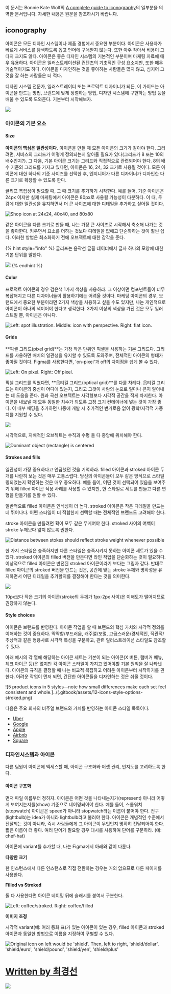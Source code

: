 이 문서는 Bonnie Kate Wolf의 [A complete guide to iconography](https://www.designsystems.com/iconography-guide/)의 일부분을 의역한 문서입니다. 자세한 내용은 원문을 참조하시기 바랍니다.

## iconography

아이콘은 모든 디자인 시스템이나 제품 경험에서 중요한 부분이다. 아이콘은 사용자가 빠르게 서비스를 탐색하도록 돕고 언어에 구애받지 않는다. 또한 아주 작아서 비용이 그다지 크지도 않다. 아이콘은 좋은 디자인 시스템의 기본적인 부분이며 마케팅 자료에 매우 유용하다. 아이콘은 일러스트레이션된 컨텐츠의 기초적인 구성 요소지만, 또한 매우 기술적이기도 하다. 아이콘을 디자인하는 것을 좋아하는 사람들은 많지 않고, 심지어 그것을 잘 하는 사람들은 더 적다.

디자인 시스템 전문가, 일러스트레이터 또는 프로덕트 디자이너가 되든, 이 가이드는 아이콘을 만드는 방법, 브랜드에 맞게 정렬하는 방법, 디자인 시스템에 구현하는 방법 등을 배울 수 있도록 도와준다. 기본부터 시작해보자.

![](../.gitbook/assets/1-venn-diagram.png)

### 아이콘의 기본 요소

#### Size

**아이콘의 핵심은 일관성이다.** 아이콘을 만들 때 모든 아이콘의 크기가 같아야 한다. 그러려면, 서비스의 그리드가 어떻게 정의되는지 알아둘 필요가 있다\(그리드가 8 또는 10의 배수인지?\). 그 다음, 기본 아이콘 크기는 그리드와 직접적으로 관련되어야 한다. 8의 배수 기준의 그리드를 가지고 있다면, 아이콘은 16, 24, 32 크기로 사용될 것이다. 모든 아이콘에 대한 하나의 기준 사이즈를 선택한 후, 엔지니어가 다른 디자이너가 디자인한 다른 크기로 확장할 수 있도록 한다.

글리프 복잡성이 필요할 때, 그 때 크기를 추가하기 시작한다. 예를 들어, 기준 아이콘은 24px 이지만 실제 마케팅에서 아이콘은 80px로 사용될 가능성이 다분하다. 이 때, 두감에 대한 일관성을 유지하면서 더 큰 사이즈에 대한 디테일을 추가하고 싶어질 것이다.

![Shop icon at 24x24, 40x40, and 80x80](../.gitbook/assets/2-houses.png)

같은 아이콘을 다른 크기로 만들 때, 나는 가장 큰 사이즈로 시작해서 축소해 나가는 것을 좋아한다. 키우면서 요소를 더하는 것보다 디테일을 없애고 단순화하는 것이 훨씬 쉽다. 이러한 방법은 최소화하기 전에 오브젝트에 대한 감각을 준다.

{% hint style="info" %}
글리프는 윤곽선 글꼴 데이터에서 글자 하나의 모양에 대한 기본 단위를 말한다.

![](../.gitbook/assets/image.png)
{% endhint %}

#### Color

프로덕트 아이콘의 경우 검은색 1가지 색상을 사용하라. 그 이상이면 컴포넌트들이 너무 복잡해지고 다른 디자이너들이 활용하기에는 어려울 것이다. 마케팅 아이콘의 경우, 브랜드에서 중요한 부분이라면 2가지 색상을 사용하고 싶을 수도 있지만, 나는 개인적으로 아이콘이 하나의 색이어야 한다고 생각한다. 3가지 이상의 색상을 가진 것은 모두 일러스트일 뿐, 아이콘은 아니다.

![Left: spot illustration. Middle: icon with perspective. Right: flat icon.](../.gitbook/assets/3-drinks.png)

#### Grids

**픽셀 그리드\(pixel grid\)**는 가장 작은 단위인 픽셀을 사용하는 기본 그리드다. 그리드를 사용하면 배치의 일관성을 유지할 수 있도록 도와주며, 전체적인 아이콘의 형태가 좋아질 것이다. Figma를 사용한다면, 'on-pixel'과 off의 차이점을 쉽게 볼 수 있다.

![Left: On pixel. Right: Off pixel.](../.gitbook/assets/group__10_.png)

픽셀 그리드를 익혔다면, **옵티컬 그리드\(optical grid\)**를 다룰 차례다. 옵티컬 그리드는 아이콘의 중심이 어디에 있는지, 그리고 그것이 사람의 눈으로 얼마나 큰지 알아내는 데 도움을 준다. 원과 곡선 오브젝트는 사각형보다 시각적 공간을 적게 차지한다. 아이콘을 내보낼 때 모두 동일한 치수가 되도록 고정 크기 컨테이너에 넣는 것이 가장 좋다. 이 내부 패딩을 추가하면 나중에 개발 시 추가적인 번거로움 없이 광학/지각적 가중치를 지원할 수 있다.

![](../.gitbook/assets/group__11_.png)

시각적으로, 지배적인 오브젝트는 수직과 수평 둘 다 중앙에 위치해야 한다.

![Dominant object (rectangle) is centered](../.gitbook/assets/09-optical-grid-05.png)

#### Strokes and fills

일관성이 가장 중요하다고 언급했던 것을 기억하라. filled 아이콘과 stroked 아이콘 두개를 나란히 보는 것은 매우 고통스럽다. 당신의 아이콘들이 모두 같은 방식으로 스타일링되었는지 확인하는 것은 매우 중요하다. 예를 들어, 어떤 것이 선택되어 있음을 보여주기 위해 filled 아이콘 적용 사례를 사용할 수 있지만, 한 스타일로 세트를 만들고 다른 변형을 만들기를 원할 수 있다.

일반적으로 filled 아이콘은 인식성이 더 높다. stroked 아이콘은 작은 디테일을 만드는 데 뛰어나다. 어떤 스타일이 더 적합한지 선택할 때는 전체적인 브랜드도 고려해야 한다.

stroke 아이콘을 만들려면 획이 모두 같은 무게여야 한다. stroked 사이의 여백이 stroke 두께보다 얇지 않도록 권한다.

![Distance between stokes should reflect stroke weight whenever possible](../.gitbook/assets/10-trash.png)

한 가지 스타일은 충족하지만 다른 스타일은 충족시키지 못하는 아이콘 세트가 있을 수 있다. stroked 아이콘의 filled 버전을 만든다면 라인 작업을 단순화하는 것이 필요하다. 이상적으로 filled 아이콘은 반전된 stroked 아이콘이라기 보다는 그림자 같다. 반대로 filled 아이콘의 stroked 버전을 만드는 것은, 공간에 맞는 stroke 두께와 명확성을 유지하면서 어떤 디테일을 추가할지를 결정해야 한다는 것을 의미한다.

![](../.gitbook/assets/11-icons-style-options.png)

10px보다 작은 크기의 아이콘\(stroke의 두께가 1px-2px 사이\)은 이해도가 떨어지므로 권장하지 않는다.

#### Style choices <a id="style-choices"></a>

아이콘은 브랜드를 반영한다. 아이콘 작업을 할 때 브랜드의 핵심 가치와 시각적 정의를 이해하는 것이 중요하다. 딱딱함/부드러움, 캐주얼/포멀, 고급스러운/경제적인, 직관적/추상적과 같은 형용사로 시각적 특성을 구분하고, 관련 일러스트레이션 스타일도 참조할 수 있다.

아래 예시의 각 열에 해당하는 아이콘 세트는 기본이 되는 아이콘\(X 버튼, 햄버거 메뉴, 체크 아이콘 등\)은 없지만 각 아이콘 스타일이 가지고 있어야할 기본 원칙을 잘 나타낸다. 아이콘의 규칙을 결정할 때 나는 비교적 복잡하고 어려운 아이콘부터 시작하기를 권한다. 어려운 작업이 먼저 되면, 간단한 아이콘들을 디자인하는 것은 쉬울 것이다.

![5 product icons in 5 styles—note how small differences make each set feel consistent and whole.]../(.gitbook/assets/12-icons-style-options-stroked.png)

다음은 주요 회사의 비주얼 브랜드와 가치를 반영하는 아이콘 스타일 목록이다.

- [Uber](https://brand.uber.com/guide#iconography-system-icons)
- [Google](https://material.io/tools/icons/?style=baseline)
- [Apple](https://developer.apple.com/design/human-interface-guidelines/ios/icons-and-images/system-icons/)
- [Airbnb](https://www.zachroszczewski.com/airbnb/)
- [Square](https://www.bonniekatewolf.com/icon-system.html/)

### 디자인시스템과 아이콘

다른 팀원이 아이콘에 엑세스할 때, 아이콘 구조화와 어셋 관리, 인지도를 고려하도록 한다.

#### 아이콘 구조화

먼저 파일 이름부터 정하자. 아이콘은 어떤 것을 나타내는지가\(represent\) 아니라 어떻게 보여지는지를\(show\) 기준으로 네이밍되어야 한다. 예를 들어, 스톱워치\(stopwatch\) 아이콘은 speed가 아니라 stopwatch라는 이름이 붙어야 한다. 전구\(lightbulb\)는 idea가 아니라 lightbulb라고 불러야 한다. 아이콘은 개념적인 수준에서 전달되는 것이 아니라, 즉시 사람들에게 그 아이콘이 무엇인지 명확히 전달되어야 한다. 짧은 이름이 더 좋다. 여러 단어가 필요할 경우 대시를 사용하여 단어를 구분하라. \(예: chef-hat\)

아이콘에 variant를 추가할 때, 나는 Figma에서 아래와 같이 다룬다.

**다양한 크기**

한 인스턴스에서 다른 인스턴스로 직접 전환하는 경우는 거의 없으므로 다른 페이지를 사용한다.

**Filled vs Stroked**

둘 다 사용한다면 아이콘 네이밍 뒤에 슬래시를 붙여서 구분한다.

![Left: coffee/stroked. Right: coffee/filled](../.gitbook/assets/24-coffees.png)

**이미지 조정**

시각적 variant\(예: 여러 통화 표\)가 있는 아이콘이 있는 경우, filled 아이콘과 stroked 아이콘과 동일한 방법으로 이름을 지정하여 구별할 수 있다.

![Original icon on left would be 'shield'. Then, left to right, 'shield/dollar', 'shield/euro', 'shield/pound', 'shield/yen', 'shield/plus'](../.gitbook/assets/25-shields.png)

# [Written by 최경선](https://github.com/kschoi)

![](../.gitbook/assets/kschoi.png)
